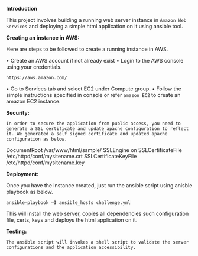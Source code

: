 <b>Introduction</b>

  This project involves building a running web server instance in `Amazon Web Services` and deploying a simple html application on it using ansible tool.
  
<b>Creating an instance in AWS:</b>
	
Here are steps to be followed to create a running instance in AWS.

•	Create an AWS account if not already exist
•	Login to the AWS console using your credentials.

	https://aws.amazon.com/

•	Go to Services tab and select EC2 under Compute group.
•	Follow the simple instructions specified in console or refer `amazon EC2` to create an amazon EC2 instance.

<b>Security:</b>

	In order to secure the application from public access, you need to generate a SSL certificate and update apache configuration to reflect it. We generated a self signed certificate and updated apache configuration as below.

<VirtualHost ec2-13-58-26-246.us-east-2.compute.amazonaws.com:443>
DocumentRoot /var/www/html/sample/
SSLEngine  on
SSLCertificateFile /etc/httpd/conf/mysitename.crt
SSLCertificateKeyFile /etc/httpd/conf/mysitename.key
</VirtualHost>

<b>Deployment:</b>

Once you have the instance created, just run the ansible script using anisble playbook as below.

`ansible-playbook –I ansible_hosts challenge.yml`

This will install the web server, copies all dependencies such configuration file, certs, keys and deploys the html application on it.

<b>Testing:</b>

	The ansible script will invokes a shell script to validate the server configurations and the application accessibility.


	

        
 
